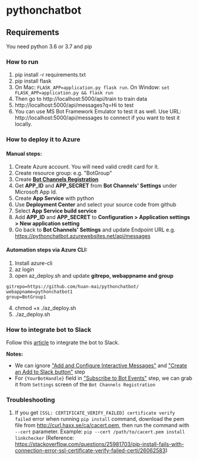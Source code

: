 # pythonchatbot

## Requirements
You need python 3.6 or 3.7 and pip

### How to run
1. pip install -r requirements.txt
2. pip install flask
3. On Mac: `FLASK_APP=application.py flask run`. On Window: `set FLASK_APP=application.py && flask run` 
4. Then go to http://localhost:5000/api/train to train data
5. http://localhost:5000/api/messages?q=Hi to test
6. You can use MS Bot Framework Emulator to test it as well. Use URL: http://localhost:5000/api/messages to connect if you want to test it locally.

### How to deploy it to Azure

#### Manual steps:
1. Create Azure account. You will need valid credit card for it.
2. Create resource group: e.g. "BotGroup"
3. Create **[Bot Channels Registration](https://docs.microsoft.com/en-us/azure/bot-service/bot-service-quickstart-registration?view=azure-bot-service-3.0)**
4. Get **APP_ID** and **APP_SECRET** from **Bot Channels' Settings** under Microsoft App Id.
5. Create **App Service** with python
6. Use **Deployment Center** and select your source code from github
7. Select **App Service build service**
8. Add **APP_ID** and **APP_SECRET** to **Configuration > Application settings > New application setting**
9. Go back to **Bot Channels' Settings** and update Endpoint URL e.g. https://pythonchatbot.azurewebsites.net/api/messages

#### Automation steps via Azure CLI:
1. Install azure-cli
2. az login
3. open az_deploy.sh and update **gitrepo, webappname and group**
```
gitrepo=https://github.com/huan-mai/pythonchatbot/
webappname=pythonchatbot1
group=BotGroup1
```
4. chmod +x ./az_deploy.sh
5. ./az_deploy.sh

### How to integrate bot to Slack
Follow this [article](https://docs.microsoft.com/en-us/azure/bot-service/bot-service-channel-connect-slack?view=azure-bot-service-4.0) to integrate the bot to Slack.

**Notes:**
- We can ignore ["Add and Configure Interactive Messages"](https://docs.microsoft.com/en-us/azure/bot-service/bot-service-channel-connect-slack?view=azure-bot-service-4.0#add-and-configure-interactive-messages-optional) and ["Create an Add to Slack button"](https://docs.microsoft.com/en-us/azure/bot-service/bot-service-channel-connect-slack?view=azure-bot-service-4.0#create-an-add-to-slack-button) step
- For `{YourBotHandle}` field in ["Subscribe to Bot Events"](https://docs.microsoft.com/en-us/azure/bot-service/bot-service-channel-connect-slack?view=azure-bot-service-4.0#subscribe-to-bot-events) step, we can grab it from `Settings` screen of the `Bot Channels Registration`

### Troubleshooting
1. If you get `[SSL: CERTIFICATE_VERIFY_FAILED] certificate verify failed` error when running `pip install` command, download the pem file from http://curl.haxx.se/ca/cacert.pem, then run the command with `--cert` parameter. Example: `pip --cert /path/to/cacert.pem install linkchecker`
(Reference: https://stackoverflow.com/questions/25981703/pip-install-fails-with-connection-error-ssl-certificate-verify-failed-certi/26062583)
